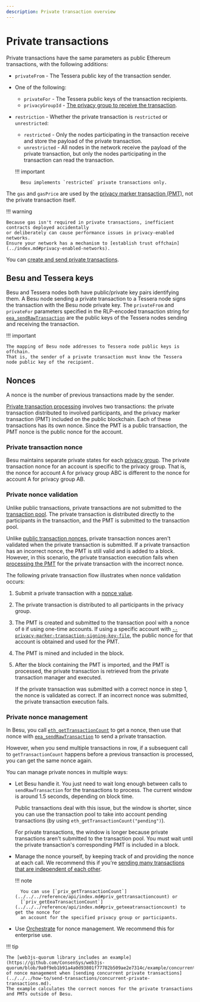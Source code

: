 ```yaml
---
description: Private transaction overview
---
```


# Private transactions

Private transactions have the same parameters as public Ethereum transactions, with the following additions:

- `privateFrom` - The Tessera public key of the transaction sender.
- One of the following:
  - `privateFor` - The Tessera public keys of the transaction recipients.
  - `privacyGroupId` - [The privacy group to receive the transaction](../privacy-groups.md).
- `restriction` - Whether the private transaction is `restricted` or `unrestricted`:

  - `restricted` - Only the nodes participating in the transaction receive and store the payload of the private transaction.
  - `unrestricted` - All nodes in the network receive the payload of the private transaction, but only the nodes participating in the transaction can read the transaction.

  !!! important

        Besu implements `restricted` private transactions only.

The `gas` and `gasPrice` are used by the [privacy marker transaction (PMT)](processing.md), not the private transaction itself.

!!! warning

    Because gas isn't required in private transactions, inefficient contracts deployed accidentally
    or deliberately can cause performance issues in privacy-enabled networks.
    Ensure your network has a mechanism to [establish trust offchain](../index.md#privacy-enabled-networks).

You can [create and send private transactions](../../../how-to/send-transactions/private-transactions.md).

## Besu and Tessera keys

Besu and Tessera nodes both have public/private key pairs identifying them. A Besu node sending a private transaction to a Tessera node signs the transaction with the Besu node private key. The `privateFrom` and `privateFor` parameters specified in the RLP-encoded transaction string for [`eea_sendRawTransaction`](../../../reference/api/index.md#eea_sendrawtransaction) are the public keys of the Tessera nodes sending and receiving the transaction.

!!! important

    The mapping of Besu node addresses to Tessera node public keys is offchain.
    That is, the sender of a private transaction must know the Tessera node public key of the recipient.

## Nonces

A nonce is the number of previous transactions made by the sender.

[Private transaction processing](processing.md) involves two transactions: the private transaction distributed to involved participants, and the privacy marker transaction (PMT) included on the public blockchain. Each of these transactions has its own nonce. Since the PMT is a public transaction, the PMT nonce is the public nonce for the account.

### Private transaction nonce

Besu maintains separate private states for each [privacy group](../privacy-groups.md). The private transaction nonce for an account is specific to the privacy group. That is, the nonce for account A for privacy group ABC is different to the nonce for account A for privacy group AB.

### Private nonce validation

Unlike public transactions, private transactions are not submitted to the [transaction pool](../../../../public-networks/concepts/transactions/pool.md). The private transaction is distributed directly to the participants in the transaction, and the PMT is submitted to the transaction pool.

Unlike [public transaction nonces](../../../../public-networks/concepts/transactions/validation.md), private transaction nonces aren't validated when the private transaction is submitted. If a private transaction has an incorrect nonce, the PMT is still valid and is added to a block. However, in this scenario, the private transaction execution fails when [processing the PMT](processing.md) for the private transaction with the incorrect nonce.

The following private transaction flow illustrates when nonce validation occurs:

1. Submit a private transaction with a [nonce value](#private-transaction-nonce).
1. The private transaction is distributed to all participants in the privacy group.
1. The PMT is created and submitted to the transaction pool with a nonce of `0` if using one-time accounts. If using a specific account with [`--privacy-marker-transaction-signing-key-file`](../../../reference/cli/options.md#privacy-marker-transaction-signing-key-file), the public nonce for that account is obtained and used for the PMT.
1. The PMT is mined and included in the block.
1. After the block containing the PMT is imported, and the PMT is processed, the private transaction is retrieved from the private transaction manager and executed.

   If the private transaction was submitted with a correct nonce in step 1, the nonce is validated as correct. If an incorrect nonce was submitted, the private transaction execution fails.

### Private nonce management

In Besu, you call [`eth_getTransactionCount`](../../../../public-networks/reference/api/index.md#eth_gettransactioncount) to get a nonce, then use that nonce with [`eea_sendRawTransaction`](../../../reference/api/index.md#eea_sendrawtransaction) to send a private transaction.

However, when you send multiple transactions in row, if a subsequent call to `getTransactionCount` happens before a previous transaction is processed, you can get the same nonce again.

You can manage private nonces in multiple ways:

- Let Besu handle it. You just need to wait long enough between calls to `sendRawTransaction` for the transactions to process. The current window is around 1.5 seconds, depending on block time.

  Public transactions deal with this issue, but the window is shorter, since you can use the transaction pool to take into account pending transactions (by using `eth_getTransactionCount("pending")`).

  For private transactions, the window is longer because private transactions aren't submitted to the transaction pool. You must wait until the private transaction's corresponding PMT is included in a block.

- Manage the nonce yourself, by keeping track of and providing the nonce at each call. We recommend this if you're [sending many transactions that are independent of each other](../../../how-to/send-transactions/concurrent-private-transactions.md).

  !!! note

        You can use [`priv_getTransactionCount`](../../../reference/api/index.md#priv_gettransactioncount) or
        [`priv_getEeaTransactionCount`](../../../reference/api/index.md#priv_geteeatransactioncount) to get the nonce for
        an account for the specified privacy group or participants.

- Use [Orchestrate](https://docs.orchestrate.consensys.net/en/stable/) for nonce management. We recommend this for enterprise use.

!!! tip

    The [web3js-quorum library includes an example](https://github.com/ConsenSys/web3js-quorum/blob/9a0f9eb1b91a4a0d93801f77782b509ae2e7314c/example/concurrentPrivateTransactions/concurrentPrivateTransactions.js)
    of nonce management when [sending concurrent private transactions](../../../how-to/send-transactions/concurrent-private-transactions.md).
    The example calculates the correct nonces for the private transactions and PMTs outside of Besu.
